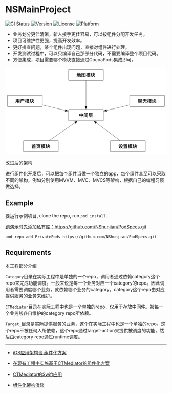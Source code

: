 # NSMainProject

[![CI Status](https://img.shields.io/travis/NShunJian/NSMainProject.svg?style=flat)](https://travis-ci.org/NShunJian/NSMainProject)
[![Version](https://img.shields.io/cocoapods/v/NSMainProject.svg?style=flat)](https://cocoapods.org/pods/NSMainProject)
[![License](https://img.shields.io/cocoapods/l/NSMainProject.svg?style=flat)](https://cocoapods.org/pods/NSMainProject)
[![Platform](https://img.shields.io/cocoapods/p/NSMainProject.svg?style=flat)](https://cocoapods.org/pods/NSMainProject)


- 业务划分更佳清晰，新人接手更佳容易，可以按组件分配开发任务。
- 项目可维护性更强，提高开发效率。
- 更好排查问题，某个组件出现问题，直接对组件进行处理。
- 开发测试过程中，可以只编译自己那部分代码，不需要编译整个项目代码。
- 方便集成，项目需要哪个模块直接通过CocoaPods集成即可。

<img src="./imgs/270478-21ba52ac7438edd8.png">


改进后的架构

进行组件化开发后，可以把每个组件当做一个独立的app，每个组件甚至可以采取不同的架构，例如分别使用MVVM、MVC、MVCS等架构，根据自己的编程习惯做选择。

## Example

要运行示例项目, clone the repo,  run `pod install`.

[跑演示时先添加私有库：](https://github.com/NShunjian/PodSpecs.git)https://github.com/NShunjian/PodSpecs.git
```
pod repo add PrivatePods https://github.com/NShunjian/PodSpecs.git 
```
## Requirements

本工程部分介绍

`Category`目录在实际工程中是单独的一个repo，调用者通过依赖category这个repo来完成功能调度。一般来说是每一个业务对应一个category的repo。因此调用者需要调度哪个业务，就依赖哪个业务的category。category这个repo由对应提供服务的业务来维护。

`CTMediator`目录在实际工程中也是一个单独的repo，仅用于存放中间件。被每一个业务线各自维护的category repo所依赖。

`Target_`目录是实际提供服务的业务，这个在实际工程中也是一个单独的repo。这个repo不被任何人所依赖，这个repo通过target-action来提供被调度的功能，然后由category repo通过runtime调度。

---

- [iOS应用架构谈 组件化方案](http://casatwy.com/iOS-Modulization.html)

- [在现有工程中实施基于CTMediator的组件化方案](http://casatwy.com/modulization_in_action.html)

- [CTMediator的Swift应用](https://casatwy.com/CTMediator_in_Swift.html)

- [组件化架构漫谈](https://www.jianshu.com/p/67a6004f6930)
